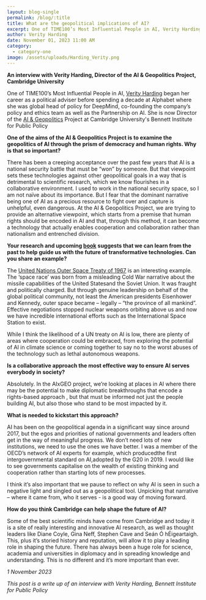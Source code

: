 ```yaml
---
layout: blog-single
permalink: /blog/:title
title: What are the geopolitical implications of AI?
excerpt: One of TIME100’s Most Influential People in AI, Verity Harding began her career as a political adviser before spending a decade at Alphabet where she was global head of policy for DeepMind, co-founding the company’s policy and ethics team as well as the Partnership on AI. She is now Director of the AI & Geopolitics Project at Cambridge University's Bennett Institute for Public Policy.
author: Verity Harding
date: November 01, 2023 11:00 AM
category:
  - category-one
image: /assets/uploads/Harding_Verity.png
---
```

**An interview with Verity Harding, Director of the AI & Geopolitics Project, Cambridge University**

One of TIME100’s Most Influential People in AI, [Verity Harding](https://verityharding.com) began her career as a political adviser before spending a decade at Alphabet where she was global head of policy for DeepMind, co-founding the company’s policy and ethics team as well as the Partnership on AI. She is now Director of the [AI & Geopolitics](https://www.bennettinstitute.cam.ac.uk/research/research-projects/aixgeo/) Project at Cambridge University's Bennett Institute for Public Policy

**One of the aims of the AI & Geopolitics Project is to examine the geopolitics of AI through the prism of democracy and human rights. Why is that so important?**

There has been a creeping acceptance over the past few years that AI is a national security battle that must be “won” by someone. But that viewpoint  sets these technologies against other geopolitical goals in a way that is detrimental to scientific research, which we know flourishes in a collaborative environment. 
I used to work in the national security space, so I am not naïve about its importance. But I fear that the dominant narrative being one of AI as a precious resource to fight over and capture is unhelpful, even dangerous. At the AI & Geopolitics Project, we are trying to provide an alternative viewpoint, which starts from a premise that human rights should be encoded in AI and that, through this method, it can become a technology that actually enables cooperation and collaboration rather than nationalism and entrenched division.

**Your research and upcoming [book](https://blackwells.co.uk/bookshop/product/AI-Needs-You-by-Verity-Harding/9780691244877?hss_channel=lcp-20928225&utm_content=268522136&utm_medium=post&utm_source=twitter-main&utm_campaign=harding-ai-needs-you) suggests that we can learn from the past to help guide us with the future of transformative technologies. Can you share an example?** 

The [United Nations Outer Space Treaty of 1967](https://www.unoosa.org/oosa/en/ourwork/spacelaw/treaties/introouterspacetreaty.html) is an interesting example. The ‘space race’ was born from a misleading Cold War narrative about the missile capabilities of the United Statesand the Soviet Union. It was fraught and politically charged. But through genuine leadership on behalf of the global political community, not least the American  presidents Eisenhower and Kennedy, outer space became – legally – “the province of all mankind”. Effective negotiations stopped nuclear weapons orbiting above us and now we have incredible international efforts such as the International Space Station to exist.

While I think the likelihood of a UN treaty on AI is low, there are plenty of areas where cooperation could be embraced, from exploring the potential of AI in climate science or coming together to say no to the worst abuses of the technology such as lethal autonomous weapons. 

**Is a collaborative approach the most effective way to ensure AI serves everybody in society?**

Absolutely. In the AIxGEO project, we’re looking at places in AI where there may be the potential to make diplomatic breakthroughs that encode a rights-based approach , but that must be informed not just the people building AI, but also those who stand to be most impacted by it.

**What is needed to kickstart this approach?**

AI has been on the geopolitical agenda in a significant way since around 2017, but the egos and priorities of national governments and leaders often get in the way of meaningful progress. We don’t need lots of new institutions, we need to use the ones we have better. I was a member of the OECD’s network of AI experts for example, which producedthe first intergovernmental standard on AI,adopted by the G20 in 2019.  I would like to see governments capitalise on the wealth of existing  thinking and cooperation rather than starting lots of new processes.

I think it’s also important that we pause to reflect on why AI is seen in such a negative light and singled out as a geopolitical tool. Unpicking that narrative – where it came from, who it serves - is a good way of moving forward.

**How do you think Cambridge can help shape the future of AI?**

Some of the best scientific minds have come from Cambridge and today it is a site of really interesting and innovative AI research, as well as thought leaders like Diane Coyle, Gina Neff, Stephen Cave and Seán Ó hÉigeartaigh. This, plus it’s storied history and reputation, will allow it to play a leading role in shaping the future. There has always been a huge role for science, academia and universities in diplomacy and in spreading knowledge and understanding. This is no different and it’s more important than ever.

*1 November 2023*

*This post is a write up of an interview with Verity Harding, Bennett Institute for Public Policy*
